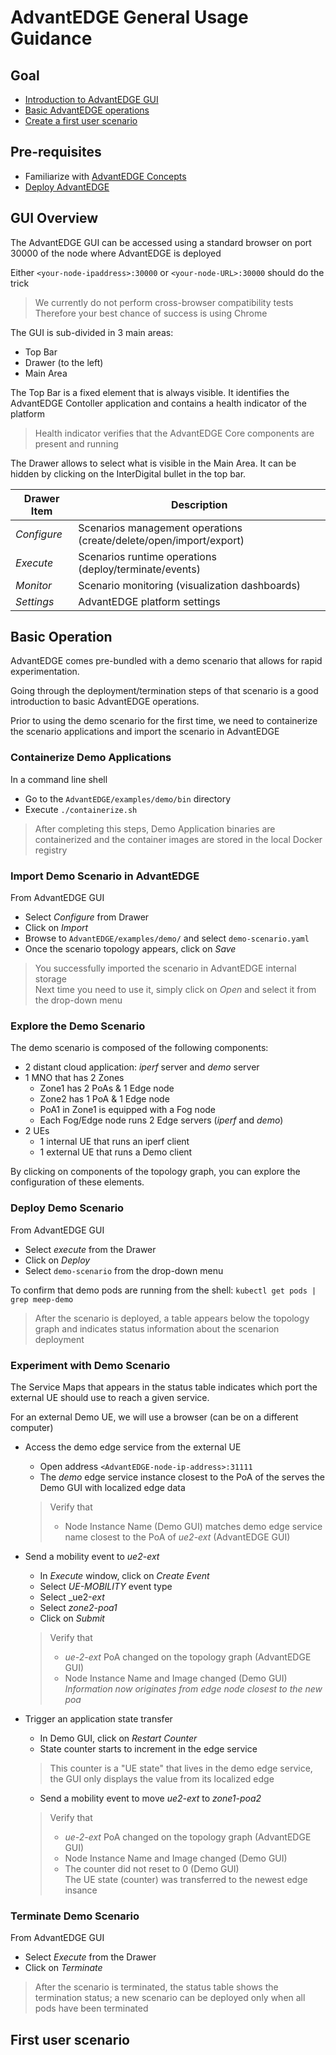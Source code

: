 # AdvantEDGE General Usage Guidance
## Goal
- [Introduction to AdvantEDGE GUI](#gui-overview)
- [Basic AdvantEDGE operations](#basic-operation)
- [Create a first user scenario](#first-user-scenario)

## Pre-requisites
- Familiarize with [AdvantEDGE Concepts](./concepts.md)
- [Deploy AdvantEDGE](docs/deploy.md)

## GUI Overview
The AdvantEDGE GUI can be accessed using a standard browser on port 30000 of the node where AdvantEDGE is deployed

Either `<your-node-ipaddress>:30000` or `<your-node-URL>:30000` should do the trick
> We currently do not perform cross-browser compatibility tests <br>Therefore your best chance of success is using Chrome

The GUI is sub-divided in 3 main areas:
- Top Bar
- Drawer (to the left)
- Main Area

The Top Bar is a fixed element that is always visible. It identifies the AdvantEDGE Contoller application and contains a health indicator of the platform
> Health indicator verifies that the AdvantEDGE Core components are present and running

The Drawer allows to select what is visible in the Main Area. It can be hidden by clicking on the InterDigital bullet in the top bar.

Drawer Item | Description
------ | --------
_Configure_ | Scenarios management operations (create/delete/open/import/export)
_Execute_ | Scenarios runtime operations (deploy/terminate/events)
_Monitor_ | Scenario monitoring (visualization dashboards)
_Settings_ | AdvantEDGE platform settings

## Basic Operation
AdvantEDGE comes pre-bundled with a demo scenario that allows for rapid experimentation.

Going through the deployment/termination steps of that scenario is a good introduction to basic AdvantEDGE operations.

Prior to using the demo scenario for the first time, we need to containerize the scenario applications and import the scenario in AdvantEDGE

### Containerize Demo Applications
In a command line shell
- Go to the `AdvantEDGE/examples/demo/bin` directory
- Execute `./containerize.sh`

> After completing this steps, Demo Application binaries are containerized and the container images are stored in the local Docker registry

### Import Demo Scenario in AdvantEDGE
From AdvantEDGE GUI
- Select _Configure_ from Drawer
- Click on _Import_
- Browse to `AdvantEDGE/examples/demo/` and select `demo-scenario.yaml`
- Once the scenario topology appears, click on _Save_

> You successfully imported the scenario in AdvantEDGE internal storage <br>Next time you need to use it, simply click on _Open_ and select it from the drop-down menu

### Explore the Demo Scenario
The demo scenario is composed of the following components:
- 2 distant cloud application: _iperf_ server and _demo_ server
- 1 MNO that has 2 Zones
  - Zone1 has 2 PoAs & 1 Edge node
  - Zone2 has 1 PoA & 1 Edge node
  - PoA1 in Zone1 is equipped with a Fog node
  - Each Fog/Edge node runs 2 Edge servers (_iperf_ and _demo_)
- 2 UEs
  - 1 internal UE that runs an iperf client
  - 1 external UE that runs a Demo client

By clicking on components of the topology graph, you can explore the configuration of these elements.

### Deploy Demo Scenario
From AdvantEDGE GUI
- Select _execute_ from the Drawer
- Click on _Deploy_
- Select `demo-scenario` from the drop-down menu

To confirm that demo pods are running from the shell: `kubectl get pods | grep meep-demo`

> After the scenario is deployed, a table appears below the topology graph and indicates status information about the scenarion deployment

### Experiment with Demo Scenario
The Service Maps that appears in the status table indicates which port the external UE should use to reach a given service.

For an external Demo UE, we will use a browser (can be on a different computer)

- Access the demo edge service from the external UE
  - Open address `<AdvantEDGE-node-ip-address>:31111`
  - The _demo_ edge service instance closest to the PoA of the serves the Demo GUI with localized edge data

  > Verify that
  > - Node Instance Name (Demo GUI) matches demo edge service name closest to the PoA of _ue2-ext_ (AdvantEDGE GUI)

- Send a mobility event to _ue2-ext_
  - In _Execute_ window, click on _Create Event_
  - Select _UE-MOBILITY_ event type
  - Select _ue2-_ext_
  - Select _zone2-poa1_
  - Click on _Submit_

  > Verify that
  > - _ue-2-ext_ PoA changed on the topology graph (AdvantEDGE GUI)
  > - Node Instance Name and Image changed (Demo GUI) <br>_Information now originates from edge node closest to the new poa_

- Trigger an application state transfer
  - In Demo GUI, click on _Restart Counter_
  - State counter starts to increment in the edge service
  > This counter is a "UE state" that lives in the demo edge service, the GUI only displays the value from its localized edge

  - Send a mobility event to move _ue2-ext_ to _zone1-poa2_

  > Verify that
  > - _ue-2-ext_ PoA changed on the topology graph (AdvantEDGE GUI)
  > - Node Instance Name and Image changed (Demo GUI)
  > - The counter did not reset to 0 (Demo GUI)
  <br>The UE state (counter) was transferred to the newest edge insance


### Terminate Demo Scenario
From AdvantEDGE GUI
  - Select _Execute_ from the Drawer
  - Click on _Terminate_

  > After the scenario is terminated, the status table shows the termination status; a new scenario can be deployed only when all pods have been terminated


## First user scenario
